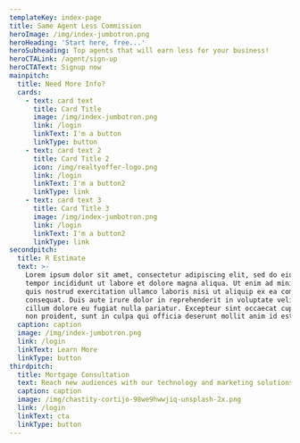 ```yaml
---
templateKey: index-page
title: Same Agent Less Commission
heroImage: /img/index-jumbotron.png
heroHeading: 'Start here, free...'
heroSubheading: Top agents that will earn less for your business!
heroCTALink: /agent/sign-up
heroCTAText: Signup now
mainpitch:
  title: Need More Info?
  cards:
    - text: card text
      title: Card Title
      image: /img/index-jumbotron.png
      link: /login
      linkText: I'm a button
      linkType: button
    - text: card text 2
      title: Card Title 2
      icon: /img/realtyoffer-logo.png
      link: /login
      linkText: I'm a button2
      linkType: link
    - text: card text 3
      title: Card Title 3
      image: /img/index-jumbotron.png
      link: /login
      linkText: I'm a button2
      linkType: link
secondpitch:
  title: R Estimate
  text: >-
    Lorem ipsum dolor sit amet, consectetur adipiscing elit, sed do eiusmod
    tempor incididunt ut labore et dolore magna aliqua. Ut enim ad minim veniam,
    quis nostrud exercitation ullamco laboris nisi ut aliquip ex ea commodo
    consequat. Duis aute irure dolor in reprehenderit in voluptate velit esse
    cillum dolore eu fugiat nulla pariatur. Excepteur sint occaecat cupidatat
    non proident, sunt in culpa qui officia deserunt mollit anim id est laborum.
  caption: caption
  image: /img/index-jumbotron.png
  link: /login
  linkText: Learn More
  linkType: button
thirdpitch:
  title: Mortgage Consultation
  text: Reach new audiences with our technology and marketing solutions to drive
  caption: caption
  image: /img/chastity-cortijo-98we9hwwjiq-unsplash-2x.png
  link: /login
  linkText: cta
  linkType: button
---
```

